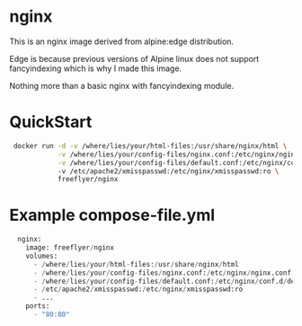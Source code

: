# nginx

This is an nginx image derived from alpine:edge distribution.

Edge is because previous versions of Alpine linux does not support fancyindexing which is why I made this image.

Nothing more than a basic nginx with fancyindexing module.

# QuickStart
``` bash
 docker run -d -v /where/lies/your/html-files:/usr/share/nginx/html \
            -v /where/lies/your/config-files/nginx.conf:/etc/nginx/nginx.conf:ro \
            -v /where/lies/your/config-files/default.conf:/etc/nginx/conf.d/default.conf:ro
            -v /etc/apache2/xmisspasswd:/etc/nginx/xmisspasswd:ro \
            freeflyer/nginx
```

# Example compose-file.yml

``` python
  nginx:
    image: freeflyer/nginx
    volumes:
      - /where/lies/your/html-files:/usr/share/nginx/html
      - /where/lies/your/config-files/nginx.conf:/etc/nginx/nginx.conf:ro
      - /where/lies/your/config-files/default.conf:/etc/nginx/conf.d/default.conf:ro
      - /etc/apache2/xmisspasswd:/etc/nginx/xmisspasswd:ro
      - ...
    ports:
      - "80:80"
```
